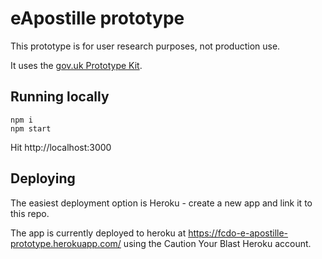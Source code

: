 # eApostille prototype

This prototype is for user research purposes, not production use.

It uses the [gov.uk Prototype Kit](https://govuk-prototype-kit.herokuapp.com/).

## Running locally

```
npm i
npm start
```

Hit http://localhost:3000

## Deploying

The easiest deployment option is Heroku - create a new app and link it to this repo.

The app is currently deployed to heroku at https://fcdo-e-apostille-prototype.herokuapp.com/
using the Caution Your Blast Heroku account.
